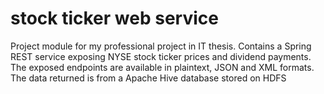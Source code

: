 # stock ticker web service
Project module for my professional project in IT thesis. Contains a Spring REST service exposing NYSE stock ticker prices and dividend payments. The exposed endpoints are available in plaintext, JSON and XML formats. The data returned is from a Apache Hive database stored on HDFS
